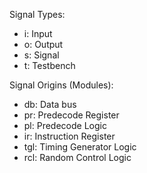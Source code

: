Signal Types:
- i: Input
- o: Output
- s: Signal
- t: Testbench

Signal Origins (Modules):
- db: Data bus
- pr: Predecode Register
- pl: Predecode Logic
- ir: Instruction Register
- tgl: Timing Generator Logic
- rcl: Random Control Logic